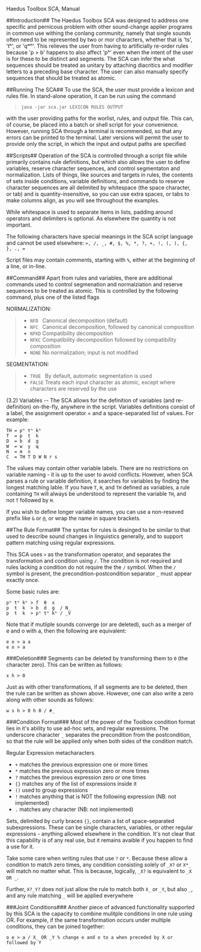 Haedus Toolbox SCA, Manual

##Introduction##
The Haedus Toolbox SCA was designed to address one specific and pernicous problem with other sound-change applier programs in common use withing the conlang community, namely that single sounds often need to be represented by two or mor characters, whether that is 'ts', 'tʰ', or 'qʷʰ'. This relieves the user from having to artificially re-order rules because 'p > b' happens to also affect 'pʰ' even when the intent of the user is for these to be distinct and segments.
The SCA can infer the what sequences should be treated as unitary by attaching diacritics and modifier letters to a preceding base character. The user can also manually specify sequences that should be treated as atomic. 

##Running The SCA##
To use the SCA, the user must provide a lexicon and rules file. In stand-alone operation, it can be run using the command

> `java -jar sca.jar LEXICON RULES OUTPUT`

with the user providing paths for the worlist, rules, and output file. This can, of course, be placed into a batch or shell script for your convenience. However, running SCA through a terminal is recommended, so that any errors can be printed to the terminal. Later versions will permit the user to provide only the script, in which the input and output paths are specified

##Scripts##
Operation of the SCA is controlled through a script file while primarily contains rule definitions, but which also allows the user to define variables, reserve character sequences, and control segmentaton and normalization. Lists of things, like sources and targets in rules, the contents of sets inside conditions, variable definitions, and commands to reserve character sequences are all delimited by whitespace (the space character, or tab) and is quantity-insensitive, so you can use extra spaces, or tabs to make columns align, as you will see throughout the examples.

While whitespace is used to separate items in lists, padding around operators and delimiters is optional. As elsewhere the quantity is not important.

The following characters have special meanings in the SCA script language and cannot be used elsewhere: `>, /, _, #, $, %, *, ?, +, !, (, ), {, }, ., =`

Script files may contain comments, starting with `%`, either at the beginning of a line, or in-line.

##Command##
Apart from rules and variables, there are additional commands used to control segmenation and normalziation and reserve sequences to be treated as atomic. This is controlled by the following command, plus one of the listed flags

NORMALIZATION:
> * `NFD ` Canonical decomposition (default)
> * `NFC ` Canonical decomposition, followed by canonical composition
> * `NFKD` Compatibility decomposition
> * `NFKC` Compatibility decomposition followed by compatibility composition
> * `NONE` No normalization; input is not modified

SEGMENTATION:
> * `TRUE ` By default, automatic segmentation is used
> * `FALSE` Treats each input character as atomic, except where characters are reserved by the use

(3.2) Variables --
The SCA allows for the definition of variables (and re-definition) on-the-fly, anywhere in the script. Variables definitions consist of a label, the assignment operator = and a space-separated list of values. For example:
```
TH = pʰ tʰ kʰ
T  = p  t  k
D  = b  d  g
W  = w  y  ɰ
N  = m  n
C  = TH T D W N r s
```

The values may contain other variable labels. There are no restrictions on variable naming - it is up to the user to avoid conflicts. However, when SCA parses a rule or variable definition, it searches for variables by finding the longest matching lable. If you have `T`, `H`, and `TH` defined as variables, a rule containing `TH` will always be understood to represent the variable `TH`, and not `T` followed by `H`.

If you wish to define longer variable names, you can use a non-reseved prefix like `&` or `@`, or wrap the name in square brackets.

##The Rule Format##
The syntax for rules is desinged to be similar to that used to describe sound changes in linguistics generally, and to support pattern matching using regular expressions.

This SCA uses `>` as the transformation operator, and separates the transformation and condition using `/`. The condition is not required and rules lacking a condition do not require the the `/` symbol. When the `/` symbol is present, the precondition-postcondition separator `_` must appear exactly once.

Some basic rules are:
```
pʰ tʰ kʰ > f  θ  x
p  t  k  > b  d  g  / N_
p  t  k  > pʰ tʰ kʰ / _V
```

Note that if mutliple sounds converge (or are deleted), such as a merger of e and o with a, then the following are equivalent:
```
e o > a a
e o > a
```

###Deletion###
Segments can be deleted by transforming them to `0` (the character zero). This can be written as follows:
```
x h > 0
```

Just as with other transformations, if all segments are to be deleted, then the rule can  be written as shown above. However, one can also write a zero along with other sounds as follows:
```
w s h > 0 h 0 / #_
```

###Condition Format###
Most of the power of the Toolbox condition format lies in it's ability to use ad-hoc sets, and regular expressions. The underscore character `_` separates the precondition from the postcondition, so that the rule will be applied only when both sides of the condition match.

Regular Expression metacharacters
- `+`  matches the previous expression one or more times
- `*`  matches the previous expression zero or more times
- `?`  matches the previous expression zero or one times
- `{}` matches any of the list of expressions inside it
- `()` used to group expressions
- `!`  matches anything that is NOT the following expression (NB: not implemented)
- `.`  matches any character (NB: not implemented)

Sets, delimited by curly braces `{}`, contain a list of space-separated subexpressions. These can be single characters, variables, or other regular expressions - anything allowed elsewhere in the condition. It's not clear that this capability is of any real use, but it remains avaible if you happen to find a use for it.

Take some care when writing rules that use `?` or `*`. Because these allow a condition to match zero times, any condition consisting solely of `_X?` or `X*_` will match no matter what. This is because, logically, `_X?` is equivalent to `_X OR _`.

Further, `X?_Y?` does not just allow the rule to match both `X_` or `_Y`, but also `_`, and any rule matching `_` will be applied everywhere

###Joint Conditions###
Another piece of advanced functionality supported by this SCA is the capacity to combine mulitple conditions in one rule using OR. For example, if the same transformation occurs under multiple conditions, they can be joined together:
```
o e > a / X_ OR _Y % change e and o to a when preceded by X or followed by Y
```
